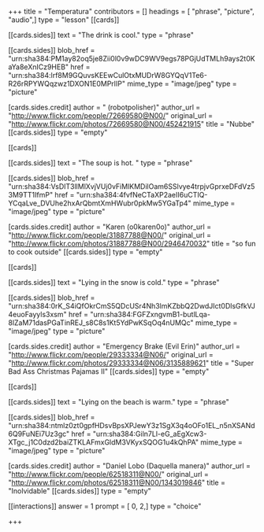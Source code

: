 +++
title = "Temperatura"
contributors = []
headings = [ "phrase", "picture", "audio",]
type = "lesson"
[[cards]]

[[cards.sides]]
text = "The drink is cool."
type = "phrase"

[[cards.sides]]
blob_href = "urn:sha384:PM1ay82oq5je8Zii0l0v9wDC9WV9egs78PGjUdTMLh9ays2t0KaYa8eXnICz9HEB"
href = "urn:sha384:lrf8M9GQuvsKEEwCulOtxMUDrW8GYQqV1Te6-R26rRPYWQqzwz1DXON1E0MPrlIP"
mime_type = "image/jpeg"
type = "picture"

[cards.sides.credit]
author = " (robotpolisher)"
author_url = "http://www.flickr.com/people/72669580@N00/"
original_url = "http://www.flickr.com/photos/72669580@N00/452421915"
title = "Nubbe"
[[cards.sides]]
type = "empty"

[[cards]]

[[cards.sides]]
text = "The soup is hot. "
type = "phrase"

[[cards.sides]]
blob_href = "urn:sha384:VsDIT3llMlXvjVUj0vFiMlKMDilOam6SSlvye4trpjvGprxeDFdVz53M9TT1IfmP"
href = "urn:sha384:4fvfNeCTaXP2aeII6uCTIQ-YCqaLve_DVUhe2hxArQbmtXmHWubr0pkMw5YGaTp4"
mime_type = "image/jpeg"
type = "picture"

[cards.sides.credit]
author = "Karen (o0karen0o)"
author_url = "http://www.flickr.com/people/31887788@N00/"
original_url = "http://www.flickr.com/photos/31887788@N00/2946470032"
title = "so fun to cook outside"
[[cards.sides]]
type = "empty"

[[cards]]

[[cards.sides]]
text = "Lying in the snow is cold."
type = "phrase"

[[cards.sides]]
blob_href = "urn:sha384:0rK_S4iQfOkrCmS5QDcUSr4Nh3lmKZbbQ2DwdJIct0DlsGfkVJ4euoFayyls3xsm"
href = "urn:sha384:FGFZxngvmB1-butlLqa-8lZaM71dasPGaTinREJ_s8C8s1Kt5YdPwKSqOq4nUMQc"
mime_type = "image/jpeg"
type = "picture"

[cards.sides.credit]
author = "Emergency Brake (Evil Erin)"
author_url = "http://www.flickr.com/people/29333334@N06/"
original_url = "http://www.flickr.com/photos/29333334@N06/3135889621"
title = "Super Bad Ass Christmas Pajamas II"
[[cards.sides]]
type = "empty"

[[cards]]

[[cards.sides]]
text = "Lying on the beach is warm."
type = "phrase"

[[cards.sides]]
blob_href = "urn:sha384:ntmlz0zt0gpfHDsvBpsXPJewY3z1SgX3q4oOFo1EL_n5nXSANd6Q9FuNEi7Uz3gc"
href = "urn:sha384:Giln7Ll-eG_aEgXcw3-XTgc_j1C0dzd2baiZTKLAFmxGldM3VKyxSQOG1u4kQhPA"
mime_type = "image/jpeg"
type = "picture"

[cards.sides.credit]
author = "Daniel Lobo (Daquella manera)"
author_url = "http://www.flickr.com/people/62518311@N00/"
original_url = "http://www.flickr.com/photos/62518311@N00/1343019846"
title = "Inolvidable"
[[cards.sides]]
type = "empty"

[[interactions]]
answer = 1
prompt = [ 0, 2,]
type = "choice"

+++
